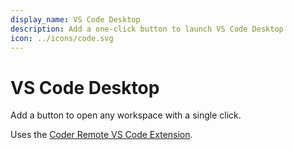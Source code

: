 ```yaml
---
display_name: VS Code Desktop
description: Add a one-click button to launch VS Code Desktop
icon: ../icons/code.svg
---
```


# VS Code Desktop

Add a button to open any workspace with a single click.

Uses the [Coder Remote VS Code Extension](https://github.com/coder/vscode-coder).
